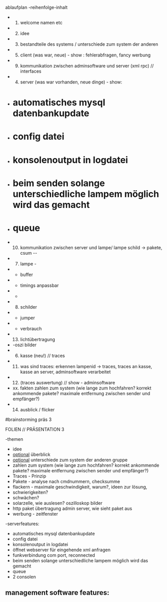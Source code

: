 ablaufplan
-reihenfolge-inhalt
  * 1. welcome namen etc
  * 2. idee
  * 3. bestandteile des systems / unterschiede zum system der anderen
  * 5. client (was war, neue) - show : fehlerabfragen, fancy werbung
  * 9. kommunikation zwischen adminsoftware und server (xml rpc)  // interfaces
  * 4. server (was war vorhanden, neue dinge) - show:
  * # automatisches mysql datenbankupdate
  * # config datei
  * # konsolenoutput in logdatei
  * # beim senden solange unterschiedliche lampem möglich wird das gemacht
  * # queue
  * 10. kommunikation zwischen server und lampe/ lampe schild -> pakete, csum
--
  * 7. lampe	-
  * - buffer
  * - timings anpassbar
  * -
  * 8. schilder
  * - jumper
  * - verbrauch
  * 13. lichtübertragung
  * -oszi bilder
  * 6. kasse (neu!) // traces
  * 11. was sind traces: erkennen lampenid -> traces, traces an kasse, kasse an server, adminsoftware verarbeitet
  * 12. (traces auswertung) // show  - adminsoftware
  * xx. fakten zahlen zum system (wie lange zum hochfahren? korrekt ankommende pakete? maximale entfernung zwischen sender und empfänger?)
  * 14. ausblick / flicker















#brainstorming präs 3


FOLIEN  // PRÄSENTATION 3

-themen
  * idee
  * [optional](optional.md) überblick
  * [optional](optional.md) unterschiede zum system der anderen gruppe
  * zahlen zum system (wie lange zum hochfahren? korrekt ankommende pakete? maximale entfernung zwischen sender und 	empfänger?)
  * Traces - Prinzip
  * Pakete - analyse nach cmdnummern, checksumme
  * flackern - maximale geschwindigkeit, warum?, ideen zur lösung,
  * schwierigkeiten?
  * schwächen?
  * solarzelle, wie auslesen? oszilloskop bilder
  * http paket übertragung admin server, wie sieht paket aus
  * werbung - zeitfenster

-serverfeatures:
  * automatisches mysql datenbankupdate
  * config datei
  * konsolenoutput in logdatei
  * öffnet webserver für eingehende xml anfragen
  * funkverbindung com port, reconnected
  * beim senden solange unterschiedliche lampem möglich wird das gemacht
  * queue
  * 2 consolen

management software features:
-